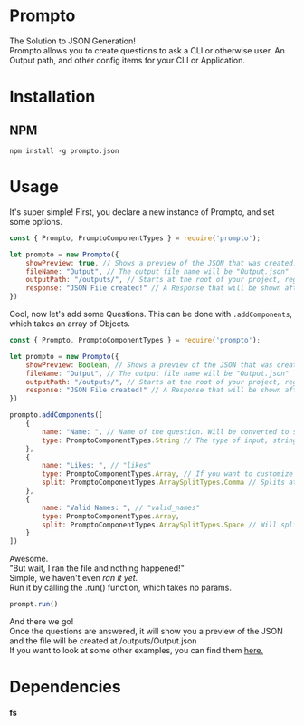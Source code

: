 # Prompto
The Solution to JSON Generation!<br>
Prompto allows you to create questions to ask a CLI or otherwise user. An Output path, and other config items for your CLI or Application.
# Installation
## NPM
```
npm install -g prompto.json
```

# Usage
It's super simple!
First, you declare a new instance of Prompto, and set some options.
```js
const { Prompto, PromptoComponentTypes } = require('prompto');

let prompto = new Prompto({
    showPreview: true, // Shows a preview of the JSON that was created. Default false.
    fileName: "Output", // The output file name will be "Output.json"
    outputPath: "/outputs/", // Starts at the root of your project, regardless of whichever directory this code get's executed in.
    response: "JSON File created!" // A Response that will be shown after the questions have been answered. Such as "JSON File created!"
})
```

Cool, now let's add some Questions. This can be done with `.addComponents`, which takes an array of Objects.

```js
const { Prompto, PromptoComponentTypes } = require('prompto');

let prompto = new Prompto({
    showPreview: Boolean, // Shows a preview of the JSON that was created
    fileName: "Output", // The output file name will be "Output.json"
    outputPath: "/outputs/", // Starts at the root of your project, regardless of whichever directory this code get's executed in.
    response: "JSON File created!" // A Response that will be shown after the questions have been answered. Such as "JSON File created!"
})

prompto.addComponents([
    {
        name: "Name: ", // Name of the question. Will be converted to snake_case in json. All Lowercase.
        type: PromptoComponentTypes.String // The type of input, string or array for now.
    },
    {
        name: "Likes: ", // "likes"
        type: PromptoComponentTypes.Array, // If you want to customize what splits the input string into the array, simply specify it.
        split: PromptoComponentTypes.ArraySplitTypes.Comma // Splits at commas. This is the default so if you want to split at commas you are free to leave this blank.
    },
    {
        name: "Valid Names: ", // "valid_names"
        type: PromptoComponentTypes.Array,
        split: PromptoComponentTypes.ArraySplitTypes.Space // Will split at spaces.
    }
])
```

Awesome. <br>
"But wait, I ran the file and nothing happened!"<br>
Simple, we haven't even *ran it yet.*<br>
Run it by calling the .run() function, which takes no params.
```js
prompt.run()
```
And there we go! <br>
Once the questions are answered, it will show you a preview of the JSON and the file will be created at /outputs/Output.json<br>
If you want to look at some other examples, you can find them [here.]()

# Dependencies 
#### fs